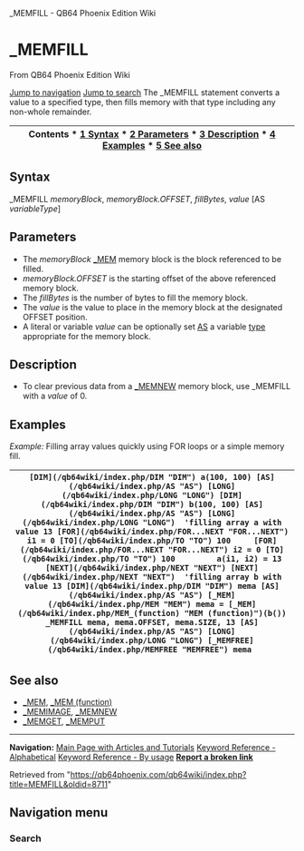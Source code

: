 


\_MEMFILL - QB64 Phoenix Edition Wiki








# \_MEMFILL



From QB64 Phoenix Edition Wiki



[Jump to navigation](#mw-head)
[Jump to search](#searchInput)
The \_MEMFILL statement converts a value to a specified type, then fills memory with that type including any non-whole remainder.


  






| Contents * [1 Syntax](#Syntax) * [2 Parameters](#Parameters) * [3 Description](#Description) * [4 Examples](#Examples) * [5 See also](#See_also) |
| --- |


## Syntax


\_MEMFILL *memoryBlock*, *memoryBlock.OFFSET*, *fillBytes*, *value* [AS *variableType*]
  




## Parameters


* The *memoryBlock* [\_MEM](/qb64wiki/index.php/MEM "MEM") memory block is the block referenced to be filled.
* *memoryBlock.OFFSET* is the starting offset of the above referenced memory block.
* The *fillBytes* is the number of bytes to fill the memory block.
* The *value* is the value to place in the memory block at the designated OFFSET position.
* A literal or variable *value* can be optionally set [AS](/qb64wiki/index.php/AS "AS") a variable [type](/qb64wiki/index.php/Variable_Types "Variable Types") appropriate for the memory block.


  




## Description


* To clear previous data from a [\_MEMNEW](/qb64wiki/index.php/MEMNEW "MEMNEW") memory block, use \_MEMFILL with a *value* of 0.


  




## Examples


*Example:* Filling array values quickly using FOR loops or a simple memory fill.





| ``` [DIM](/qb64wiki/index.php/DIM "DIM") a(100, 100) [AS](/qb64wiki/index.php/AS "AS") [LONG](/qb64wiki/index.php/LONG "LONG") [DIM](/qb64wiki/index.php/DIM "DIM") b(100, 100) [AS](/qb64wiki/index.php/AS "AS") [LONG](/qb64wiki/index.php/LONG "LONG")  'filling array a with value 13 [FOR](/qb64wiki/index.php/FOR...NEXT "FOR...NEXT") i1 = 0 [TO](/qb64wiki/index.php/TO "TO") 100     [FOR](/qb64wiki/index.php/FOR...NEXT "FOR...NEXT") i2 = 0 [TO](/qb64wiki/index.php/TO "TO") 100         a(i1, i2) = 13     [NEXT](/qb64wiki/index.php/NEXT "NEXT") [NEXT](/qb64wiki/index.php/NEXT "NEXT")  'filling array b with value 13 [DIM](/qb64wiki/index.php/DIM "DIM") mema [AS](/qb64wiki/index.php/AS "AS") [_MEM](/qb64wiki/index.php/MEM "MEM") mema = [_MEM](/qb64wiki/index.php/MEM_(function) "MEM (function)")(b()) _MEMFILL mema, mema.OFFSET, mema.SIZE, 13 [AS](/qb64wiki/index.php/AS "AS") [LONG](/qb64wiki/index.php/LONG "LONG") [_MEMFREE](/qb64wiki/index.php/MEMFREE "MEMFREE") mema  ``` |
| --- |


  




## See also


* [\_MEM](/qb64wiki/index.php/MEM "MEM"), [\_MEM (function)](/qb64wiki/index.php/MEM_(function) "MEM (function)")
* [\_MEMIMAGE](/qb64wiki/index.php/MEMIMAGE "MEMIMAGE"), [\_MEMNEW](/qb64wiki/index.php/MEMNEW "MEMNEW")
* [\_MEMGET](/qb64wiki/index.php/MEMGET "MEMGET"), [\_MEMPUT](/qb64wiki/index.php/MEMPUT "MEMPUT")


  






---


**Navigation:**
[Main Page with Articles and Tutorials](/qb64wiki/index.php/Main_Page "Main Page")
[Keyword Reference - Alphabetical](/qb64wiki/index.php/Keyword_Reference_-_Alphabetical "Keyword Reference - Alphabetical")
[Keyword Reference - By usage](/qb64wiki/index.php/Keyword_Reference_-_By_usage "Keyword Reference - By usage")
**[Report a broken link](https://qb64phoenix.com/forum/showthread.php?tid=2800)**  





Retrieved from "<https://qb64phoenix.com/qb64wiki/index.php?title=MEMFILL&oldid=8711>"




## Navigation menu








### Search





















